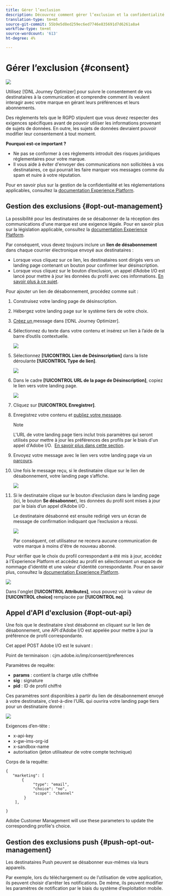 ```yaml
---
title: Gérer l’exclusion
description: Découvrez comment gérer l’exclusion et la confidentialité
translation-type: tm+mt
source-git-commit: 55b9e5d8ed259ec6ed7746e835691d7d6261a8a4
workflow-type: tm+mt
source-wordcount: '613'
ht-degree: 4%

---
```


# Gérer l’exclusion {#consent}

![](assets/do-not-localize/badge.png)

Utilisez [!DNL Journey Optimizer] pour suivre le consentement de vos destinataires à la communication et comprendre comment ils veulent interagir avec votre marque en gérant leurs préférences et leurs abonnements. <!--Their preferences and subscriptions are handled through Consent management.-->

Des règlements tels que le RGPD stipulent que vous devez respecter des exigences spécifiques avant de pouvoir utiliser les informations provenant de sujets de données. En outre, les sujets de données devraient pouvoir modifier leur consentement à tout moment.

**Pourquoi est-ce important ?**

* Ne pas se conformer à ces règlements introduit des risques juridiques réglementaires pour votre marque.
* Il vous aide à éviter d&#39;envoyer des communications non sollicitées à vos destinataires, ce qui pourrait les faire marquer vos messages comme du spam et nuire à votre réputation.

Pour en savoir plus sur la gestion de la confidentialité et les réglementations applicables, consultez la [documentation Experience Platform](https://experienceleague.adobe.com/docs/experience-platform/privacy/home.html?lang=fr).

<!--* Recipients should be able to opt-in/opt-out from receiving electronic communication through one or more channel
* Recipients expect the brand to offer preference centre capability that controls how brand should engage with them (example: channel of communication, invasive and non-invasive tracking etc). This helps to fulfil regulatory obligations and also facilitates quality engagement with recipient. 
* The third category is the capability to offer subscription to recipients (newsletter, etc)-->

## Gestion des exclusions {#opt-out-management}

La possibilité pour les destinataires de se désabonner de la réception des communications d&#39;une marque est une exigence légale. Pour en savoir plus sur la législation applicable, consultez la [documentation Experience Platform](https://experienceleague.adobe.com/docs/experience-platform/privacy/regulations/overview.html?lang=en#regulations).

Par conséquent, vous devez toujours inclure un **lien de désabonnement** dans chaque courrier électronique envoyé aux destinataires :
* Lorsque vous cliquez sur ce lien, les destinataires sont dirigés vers un landing page contenant un bouton pour confirmer leur désinscription.
* Lorsque vous cliquez sur le bouton d’exclusion, un appel d’Adobe I/O est lancé pour mettre à jour les données du profil avec ces informations. [En savoir plus à ce sujet](#consent-service-api).

Pour ajouter un lien de désabonnement, procédez comme suit :

1. Construisez votre landing page de désinscription.
1. Hébergez votre landing page sur le système tiers de votre choix.
1. [Créez un ](../../help/using/create-message.md) message dans  [!DNL Journey Optimizer].

   <!--The link to your landing page should contain a static URL and the profile ID.-->

1. Sélectionnez du texte dans votre contenu et insérez un lien à l’aide de la barre d’outils contextuelle.

   ![](assets/opt-out-insert-link.png)

1. Sélectionnez **[!UICONTROL Lien de Désinscription]** dans la liste déroulante **[!UICONTROL Type de lien]**.

   ![](assets/opt-out-link-type.png)

1. Dans le cadre **[!UICONTROL URL de la page de Désinscription]**, copiez le lien vers votre landing page.

   ![](assets/opt-out-link-url.png)

1. Cliquez sur **[!UICONTROL Enregistrer]**.

1. Enregistrez votre contenu et [publiez votre message](../../help/using/publish-manage-message.md).

   >[!NOTE]
   >
   >L&#39;URL de votre landing page tiers inclut trois paramètres qui seront utilisés pour mettre à jour les préférences des profils par le biais d&#39;un appel d&#39;Adobe I/O. &#x200B; [En savoir plus dans cette section](#consent-service-api).

1. Envoyez votre message avec le lien vers votre landing page via un [parcours](building-journeys/journey.md).

1. Une fois le message reçu, si le destinataire clique sur le lien de désabonnement, votre landing page s’affiche.

   ![](assets/opt-out-lp-example.png)

1. Si le destinataire clique sur le bouton d’exclusion dans le landing page (ici, le bouton **Se désabonner**), les données du profil sont mises à jour par le biais d’un appel d’Adobe I/O [](#opt-out-api).

   Le destinataire désabonné est ensuite redirigé vers un écran de message de confirmation indiquant que l’exclusion a réussi.

   ![](assets/opt-out-confirmation-example.png)

   Par conséquent, cet utilisateur ne recevra aucune communication de votre marque à moins d&#39;être de nouveau abonné.

Pour vérifier que le choix du profil correspondant a été mis à jour, accédez à l&#39;Experience Platform et accédez au profil en sélectionnant un espace de nommage d&#39;identité et une valeur d&#39;identité correspondante. Pour en savoir plus, consultez la [documentation Experience Platform](https://experienceleague.adobe.com/docs/experience-platform/profile/ui/user-guide.html?lang=en#getting-started).

![](assets/opt-out-profile-choice.png)

Dans l&#39;onglet **[!UICONTROL Attributes]**, vous pouvez voir la valeur de **[!UICONTROL choice]** remplacée par **[!UICONTROL no]**.

<!--The opt-out URL is resolved upon each recipient receiving the message. It is then personalized with the relevant encrypted parameters (profile ID, profile name, journey ID, sandbox ID, and message execution ID).-->

## Appel d&#39;API d&#39;exclusion {#opt-out-api}

Une fois que le destinataire s’est désabonné en cliquant sur le lien de désabonnement, une API d’Adobe I/O <!--Consent service API to capture the encrypted data and-->est appelée pour mettre à jour la préférence de profil correspondante.

Cet appel POST Adobe I/O est le suivant :

Point de terminaison : cjm.adobe.io/imp/consent/preferences

Paramètres de requête:
* **params** : contient la charge utile chiffrée
* **sig** : signature  <!--which signature?-->
* **pid** : ID de profil chiffré

Ces paramètres sont disponibles à partir du lien de désabonnement envoyé à votre destinataire, c’est-à-dire l’URL qui ouvrira votre landing page tiers pour un destinataire donné :

![](assets/opt-out-parameters.png)

<!--QUESTION: How do you get the URL built for each recipient? Do you have to wait until each targeted recipient receives the unsubscribe link or can you deduce it in advance? Is it done automatically upon the API call or do you have to do something manually for each profile? In other words will the LP automatically include the 3 parameters or do you have to insert something manually? Still not completely clear-->

Exigences d’en-tête :
* x-api-key
* x-gw-ims-org-id
* x-sandbox-name
* autorisation (jeton utilisateur de votre compte technique) <!--How do you find this information? And other header elements?-->

Corps de la requête:

```
{
   "marketing": [
       {
            "type": "email",           
            "choice": "no",          
            "scope": "channel"       
        }
    ],
 
}
```

<!--The Consent service /-->Adobe Customer Management will <!--decrypt and-->use these parameters to update the corresponding profile's choice. <!--and provide an answer back to the landing page.-->

## Gestion des exclusions push {#push-opt-out-management}

Les destinataires Push peuvent se désabonner eux-mêmes via leurs appareils.

Par exemple, lors du téléchargement ou de l’utilisation de votre application, ils peuvent choisir d’arrêter les notifications. De même, ils peuvent modifier les paramètres de notification par le biais du système d’exploitation mobile.
